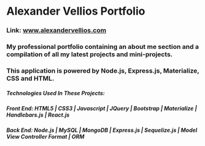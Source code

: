 # Alexander Vellios Portfolio
### Link: www.alexandervellios.com
### My professional portfolio containing an about me section and a compilation of all my latest projects and mini-projects.
### This application is powered by Node.js, Express.js, Materialize, CSS and HTML.
##### Technologies Used In These Projects: 
##### Front End: HTML5 | CSS3 | Javascript | JQuery | Bootstrap | Materialize | Handlebars.js | React.js
##### Back End: Node.js | MySQL | MongoDB | Express.js | Sequelize.js | Model View Controller Format | ORM

